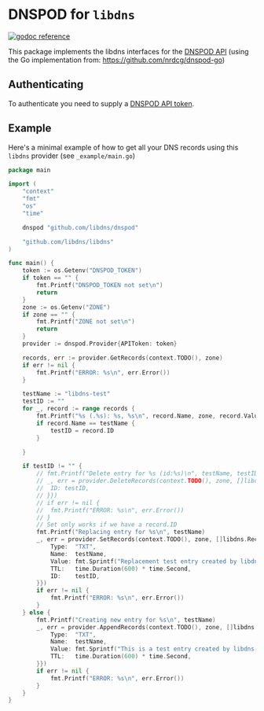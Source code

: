 # DNSPOD for `libdns`

[![godoc reference](https://img.shields.io/badge/godoc-reference-blue.svg)](https://pkg.go.dev/github.com/libdns/dnspod)

This package implements the libdns interfaces for the [DNSPOD API](https://www.dnspod.cn/docs/index.html) (using the Go implementation from: https://github.com/nrdcg/dnspod-go)

## Authenticating

To authenticate you need to supply a [DNSPOD API token](https://support.dnspod.cn/Kb/showarticle/tsid/227/).

## Example

Here's a minimal example of how to get all your DNS records using this `libdns` provider (see `_example/main.go`)

```go
package main

import (
	"context"
	"fmt"
	"os"
	"time"

	dnspod "github.com/libdns/dnspod"

	"github.com/libdns/libdns"
)

func main() {
	token := os.Getenv("DNSPOD_TOKEN")
	if token == "" {
		fmt.Printf("DNSPOD_TOKEN not set\n")
		return
	}
	zone := os.Getenv("ZONE")
	if zone == "" {
		fmt.Printf("ZONE not set\n")
		return
	}
	provider := dnspod.Provider{APIToken: token}

	records, err := provider.GetRecords(context.TODO(), zone)
	if err != nil {
		fmt.Printf("ERROR: %s\n", err.Error())
	}

	testName := "libdns-test"
	testID := ""
	for _, record := range records {
		fmt.Printf("%s (.%s): %s, %s\n", record.Name, zone, record.Value, record.Type)
		if record.Name == testName {
			testID = record.ID
		}

	}

	if testID != "" {
		// fmt.Printf("Delete entry for %s (id:%s)\n", testName, testID)
		// _, err = provider.DeleteRecords(context.TODO(), zone, []libdns.Record{libdns.Record{
		// 	ID: testID,
		// }})
		// if err != nil {
		// 	fmt.Printf("ERROR: %s\n", err.Error())
		// }
		// Set only works if we have a record.ID
		fmt.Printf("Replacing entry for %s\n", testName)
		_, err = provider.SetRecords(context.TODO(), zone, []libdns.Record{libdns.Record{
			Type:  "TXT",
			Name:  testName,
			Value: fmt.Sprintf("Replacement test entry created by libdns %s", time.Now()),
			TTL:   time.Duration(600) * time.Second,
			ID:    testID,
		}})
		if err != nil {
			fmt.Printf("ERROR: %s\n", err.Error())
		}
	} else {
		fmt.Printf("Creating new entry for %s\n", testName)
		_, err = provider.AppendRecords(context.TODO(), zone, []libdns.Record{libdns.Record{
			Type:  "TXT",
			Name:  testName,
			Value: fmt.Sprintf("This is a test entry created by libdns %s", time.Now()),
			TTL:   time.Duration(600) * time.Second,
		}})
		if err != nil {
			fmt.Printf("ERROR: %s\n", err.Error())
		}
	}
}
```
